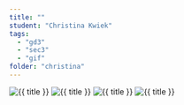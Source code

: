 ```yaml
---
title: ""
student: "Christina Kwiek"
tags:
  - "gd3"
  - "sec3"
  - "gif"
folder: "christina"
---
```


<img src="{{urls.media}}/designamation/wk11/{{ folder }}/future.gif" alt="{{ title }}"/>

<img src="{{urls.media}}/designamation/wk11/{{ folder }}/speed.gif" alt="{{ title }}"/>

<img src="{{urls.media}}/designamation/wk11/{{ folder }}/blackholes.gif" alt="{{ title }}"/>

<img src="{{urls.media}}/designamation/wk11/{{ folder }}/water.gif" alt="{{ title }}"/>
